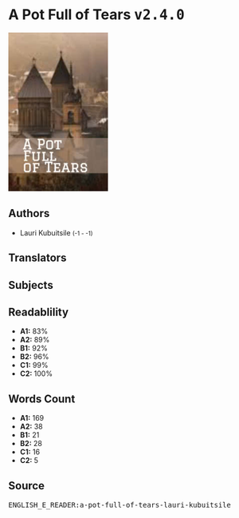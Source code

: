 # A Pot Full of Tears <kbd>v2.4.0</kbd>

![](./cover.medium.jpg "")

## Authors


 - Lauri Kubuitsile <small>(-1 - -1)</small>

## Translators



## Subjects



## Readablility


 - **A1:** 83%
 - **A2:** 89%
 - **B1:** 92%
 - **B2:** 96%
 - **C1:** 99%
 - **C2:** 100%

## Words Count


 - **A1:** 169
 - **A2:** 38
 - **B1:** 21
 - **B2:** 28
 - **C1:** 16
 - **C2:** 5

## Source


<kbd>ENGLISH_E_READER:a-pot-full-of-tears-lauri-kubuitsile</kbd>
